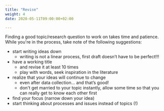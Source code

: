 ```yaml
---
title: "Revise"
weight: 4
date: 2020-05-11T09:00:00+02:00

---
```


Finding a good topic/research question to work on takes time and patience. While you're in the process, take note of the following suggestions:

- start writing ideas down
  - writing is not a linear process, first draft doesn’t have to be perfect!!!
- have a working title
  - and revise it at least 10 times
  - play with words, seek inspiration in the literature
- realize that your ideas will continue to change
  - even after data collection... and that’s good!
  - don't get married to your topic instantly, allow some time so that you can really get to know each other first
- find your focus (narrow down your idea)
- start thinking about processes and issues instead of topics (!)
